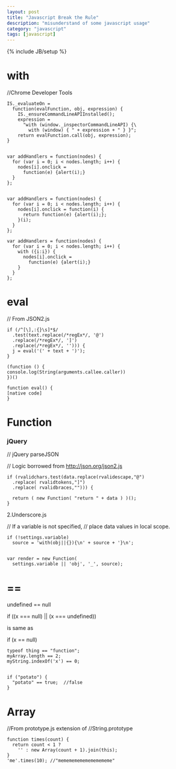 ```yaml
---
layout: post
title: "Javascript Break the Rule"
description: "misunderstand of some javascript usage"
category: "javascript"
tags: [javascript]
---
```

{% include JB/setup %}


# with


//Chrome Developer Tools

	IS._evaluateOn =
	  function(evalFunction, obj, expression) {
	    IS._ensureCommandLineAPIInstalled();
	    expression =
	      "with (window._inspectorCommandLineAPI) {\
	        with (window) { " + expression + " } }";
	    return evalFunction.call(obj, expression);
	}


	var addHandlers = function(nodes) {
	  for (var i = 0; i < nodes.length; i++) {
	    nodes[i].onclick =
	      function(e) {alert(i);}
	  }
	};


	var addHandlers = function(nodes) {
	  for (var i = 0; i < nodes.length; i++) {
	    nodes[i].onclick = function(i) {
	      return function(e) {alert(i);};
	    }(i);
	  }
	};

	var addHandlers = function(nodes) {
	  for (var i = 0; i < nodes.length; i++) {
	    with ({i:i}) {
	      nodes[i].onclick =
	        function(e) {alert(i);}
	    }
	  }
	};

# eval

// From JSON2.js
 
    if (/^[\],:{}\s]*$/
      .test(text.replace(/*regEx*/, '@')
      .replace(/*regEx*/, ']')
      .replace(/*regEx*/, ''))) {
      j = eval('(' + text + ')');
    }

    (function () {
    console.log(String(arguments.callee.caller))
    })()
     
    function eval() {
    [native code]
    }


# Function


### jQuery

// jQuery parseJSON 
 
// Logic borrowed from http://json.org/json2.js

	if (rvalidchars.test(data.replace(rvalidescape,"@")
	  .replace( rvalidtokens,"]")
	  .replace( rvalidbraces,""))) {
	 
	  return ( new Function( "return " + data ) )();
	}

2.Underscore.js
 
// If a variable is not specified,
// place data values in local scope.

	if (!settings.variable) 
	  source = 'with(obj||{}){\n' + source + '}\n';
 
 
	var render = new Function(
	  settings.variable || 'obj', '_', source);

# ==

undefined == null

if ((x === null) || (x === undefined))

is same as

if (x == null)


	typeof thing == "function";   
	myArray.length == 2;         
	myString.indexOf('x') == 0;   

	
	if ("potato") {
	  "potato" == true;  //false
	}

# Array

//From prototype.js extension of 
//String.prototype

	function times(count) {
	  return count < 1 ?
	    '' : new Array(count + 1).join(this);
	}
	'me'.times(10); //"memememememememememe"